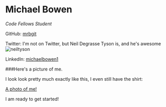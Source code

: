 # Michael Bowen
_Code Fellows Student_

GitHub: [mrbgit](http://github.com/mrbgit)

Twitter: I'm not on Twitter, but Neil Degrasse Tyson is, and he's awesome ![neiltyson](https://twitter.com/neiltyson)

LinkedIn: [michaelbowen1](https://www.linkedin.com/in/michaelbowen1)

###Here's a picture of me. 

I look look pretty much exactly like this, I even still have the shirt:

[A photo of me!](http://www.dealermarketing.com/digital-magazine/2014/06-june-2014/MikeeLrgFile-low.jpg)

I am ready to get started!

